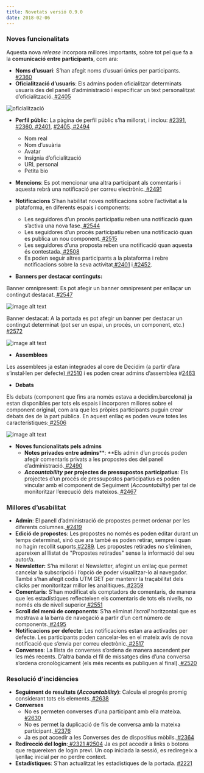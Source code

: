 ```yaml
---
title: Novetats versió 0.9.0
date: 2018-02-06
---
```


### Noves funcionalitats

Aquesta nova *release* incorpora millores importants, sobre tot pel que fa a la **comunicació entre participants**, com ara:
* **Noms d’usuari**: S’han afegit noms d’usuari únics per participants.[ #2360](https://github.com/decidim/decidim/pull/2360)
* **Oficialització d’usuaris**: Els admins poden oficialitzar determinats usuaris des del panell d’administració i especificar un text personalitzat d’oficialització.[ #2405](https://github.com/decidim/decidim/pull/2405)

![oficialització](/blog/images/release-0.9.0-image-0.png)


* **Perfil públic**: La pàgina de perfil públic s’ha millorat, i inclou: [#2391](https://github.com/decidim/decidim/pull/2391),[ #2360](https://github.com/decidim/decidim/pull/2360),[ #2401](https://github.com/decidim/decidim/pull/2401), [#2405](https://github.com/decidim/decidim/pull/2405).[ #2494](https://github.com/decidim/decidim/pull/2494)
    * Nom real
    * Nom d’usuària
    * Avatar
    * Insígnia d’oficialització
    * URL personal
    * Petita bio

* **Mencions**: Es pot mencionar una altra participant als comentaris i aquesta rebrà una notificació per correu electrònic.[ #2491](https://github.com/decidim/decidim/pull/2491)

* **Notificacions**
S’han habilitat noves notificacions sobre l’activitat a la plataforma, en diferents espais i components:
    * Les seguidores d’un procés participatiu reben una notificació quan s’activa una nova fase.[ #2544](https://github.com/decidim/decidim/pull/2544)
    * Les seguidores d’un procés participatiu reben una notificació quan es publica un nou component.[ #2515](https://github.com/decidim/decidim/pull/2515)
    * Les seguidores d’una proposta reben una notificació quan aquesta és contestada.[ #2508](https://github.com/decidim/decidim/pull/2508)
    * Es poden seguir altres participants a la plataforma i rebre notificacions sobre la seva activitat[ #2401](https://github.com/decidim/decidim/pull/2401) i[ #2452](https://github.com/decidim/decidim/pull/2452).

* **Banners per destacar continguts:**

Banner omnipresent: Es pot afegir un banner omnipresent per enllaçar un contingut destacat.[ #2547](https://github.com/decidim/decidim/pull/2547)

![image alt text](/blog/images/release-0.9.0-image-1.png)

Banner destacat: A la portada es pot afegir un banner per destacar un contingut determinat (pot ser un espai, un procés, un component, etc.)[ #2572](https://github.com/decidim/decidim/pull/2572)

![image alt text](/blog/images/release-0.9.0-image-2.png)

* **Assemblees**

Les assemblees ja estan integrades al core de Decidim (a partir d’ara s’instal·len per defecte)[ #2510](https://github.com/decidim/decidim/pull/2510) i es poden crear admins d’assemblea #[2463](https://github.com/decidim/decidim/pull/2463)

* **Debats**

Els debats (component que fins ara només estava a decidim.barcelona) ja estan disponibles per tots els espais i incorporen millores sobre el component original, com ara que les pròpies participants puguin crear debats des de la part pública. En aquest enllaç es poden veure totes les característiques:[ #2506](https://github.com/decidim/decidim/pull/2506)

![image alt text](/blog/images/release-0.9.0-image-3.png)

* **Noves funcionalitats pels admins**
    * **Notes privades entre admins****: **Els admin d’un procés poden afegir comentaris privats a les propostes des del panell d’administració.[ #2490](https://github.com/decidim/decidim/pull/2490)
    * ***Accountability*** **per projectes de pressupostos participatius**: Els projectes d’un procés de pressupostos participatius es poden vincular amb el component de Seguiment (*Accountability*) per tal de monitoritzar l’execució dels mateixos.[ #2467](https://github.com/decidim/decidim/pull/2467)

### Millores d’usabilitat

* **Admin**: El panell d’administració de propostes permet ordenar per les diferents columnes.[ #2419](https://github.com/decidim/decidim/pull/2419)
* **Edició de propostes**: Les propostes no només es poden editar durant un temps determinat, sinó que ara també es poden retirar, sempre i quan no hagin recollit suports[ #2289](https://github.com/decidim/decidim/issues/2289). Les propostes retirades no s’eliminen, apareixen al llistat de "Propostes retirades" sense la informació del seu autor/a.
* **Newsletter:** S’ha millorat el Newsletter, afegint un enllaç que permet cancelar la subscripció i l’opció de poder visualitzar-lo al navegador. També s’han afegit codis UTM GET per mantenir la traçabilitat dels clicks per monitoritzar millor les analítiques.[ #2359](https://github.com/decidim/decidim/pull/2359)
* **Comentaris**: S’han modificat els comptadors de comentaris, de manera que les estadístiques reflecteixen els comentaris de  tots els nivells, no només els de nivell superior[ #2551](https://github.com/decidim/decidim/pull/2551)
* **Scroll del menú de components**: S’ha eliminat *l’scroll* horitzontal que es mostrava a la barra de navegació a partir d’un cert número de components.[ #2495](https://github.com/decidim/decidim/pull/2495)
* **Notificacions per defecte**: Les notificacions estan ara activades per defecte. Les participants poden cancelar-les en el mateix avís de nova notificació que s’envia per correu electrònic.[ #2517](https://github.com/decidim/decidim/pull/2517)
* **Converses**: La llista de converses s’ordena de manera ascendent per les més recents. D’altra banda el fil de missatges dins d’una conversa s’ordena cronològicament (els més recents es publiquen al final).[ #2520](https://github.com/decidim/decidim/pull/2520)

### Resolució d’incidències

* **Seguiment de resultats (****_Accountability_****)**: Calcula el progrés promig considerant tots els elements.[ #2638](https://github.com/decidim/decidim/pull/2638)
* **Converses**
    * No es permeten converses d’una participant amb ella mateixa.[ #2630](https://github.com/decidim/decidim/pull/2630)
    * No es permet la duplicació de fils de conversa amb la mateixa participant.[ #2376](https://github.com/decidim/decidim/pull/2376)
    * Ja es pot accedir a les Converses des de dispositius mòbils.[ #2364](https://github.com/decidim/decidim/pull/2364)
* **Redirecció del login**:[ #2321](https://github.com/decidim/decidim/pull/2321)[ #2504](https://github.com/decidim/decidim/pull/2504) Ja es pot accedir a links o botons que requereixen de login previ. Un cop iniciada la sessió, es rediregeix a l¡enllaç inicial per no perdre context.
* **Estadístiques**: S'han actualitzat les estadístiques de la portada. [#2221](https://github.com/decidim/decidim/pull/2221)
